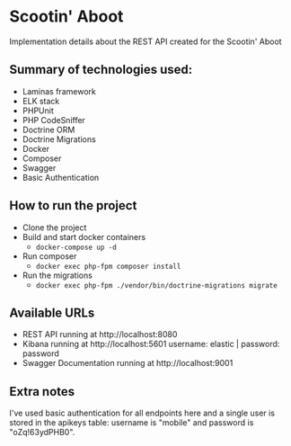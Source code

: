 # Scootin' Aboot

Implementation details about the REST API created for the Scootin' Aboot

## Summary of technologies used:

- Laminas framework
- ELK stack
- PHPUnit
- PHP CodeSniffer
- Doctrine ORM
- Doctrine Migrations
- Docker
- Composer
- Swagger
- Basic Authentication

## How to run the project

- Clone the project 
- Build and start docker containers
  - `docker-compose up -d`
- Run composer
  - `docker exec php-fpm composer install`
- Run the migrations
  - `docker exec php-fpm ./vendor/bin/doctrine-migrations migrate`

## Available URLs

- REST API running at http://localhost:8080
- Kibana running at http://localhost:5601 username: elastic | password: password
- Swagger Documentation running at http://localhost:9001

## Extra notes

I've used basic authentication for all endpoints here and a single user is stored in the apikeys table: username is "mobile" and password is "oZq!63ydPHB0".